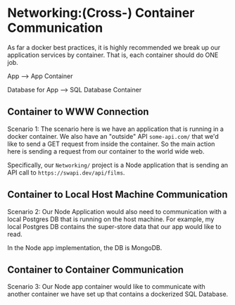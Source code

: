 # Networking:(Cross-) Container Communication

As far a docker best practices, it is highly recommended we break up our application services by container. That is, each container should do ONE job.

App --> App Container

Database for App --> SQL Database Container

## Container to WWW Connection

Scenario 1: The scenario here is we have an application that is running in a docker container. We also have an "outside" API `some-api.com/` that we'd like to send a GET request from inside the container. So the main action here is sending a request from our container to the world wide web.

Specifically, our `Networking/` project is a Node application that is sending an API call to `https://swapi.dev/api/films`.

## Container to Local Host Machine Communication

Scenario 2: Our Node Application would also need to communication with a local Postgres DB that is running on the host machine. For example, my local Postgres DB contains the super-store data that our app would like to read.

In the Node app implementation, the DB is MongoDB.

## Container to Container Communication

Scenario 3: Our Node app container would like to communicate with another container we have set up that contains a dockerized SQL Database.
